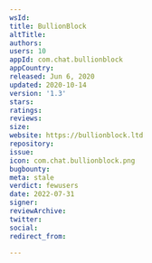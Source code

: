 ```yaml
---
wsId: 
title: BullionBlock
altTitle: 
authors: 
users: 10
appId: com.chat.bullionblock
appCountry: 
released: Jun 6, 2020
updated: 2020-10-14
version: '1.3'
stars: 
ratings: 
reviews: 
size: 
website: https://bullionblock.ltd
repository: 
issue: 
icon: com.chat.bullionblock.png
bugbounty: 
meta: stale
verdict: fewusers
date: 2022-07-31
signer: 
reviewArchive: 
twitter: 
social: 
redirect_from: 

---
```


